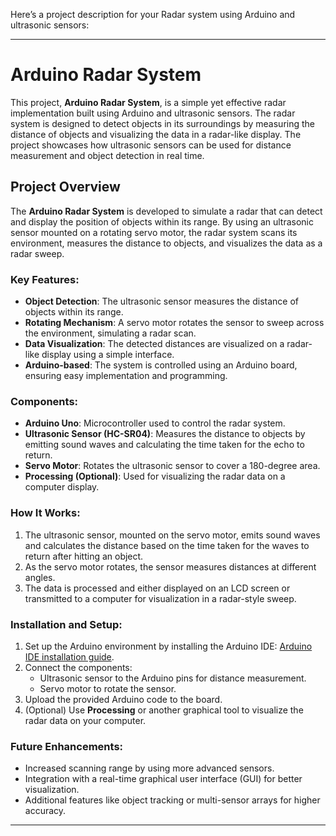Here’s a project description for your Radar system using Arduino and ultrasonic sensors:

---

# Arduino Radar System

This project, **Arduino Radar System**, is a simple yet effective radar implementation built using Arduino and ultrasonic sensors. The radar system is designed to detect objects in its surroundings by measuring the distance of objects and visualizing the data in a radar-like display. The project showcases how ultrasonic sensors can be used for distance measurement and object detection in real time.

## Project Overview

The **Arduino Radar System** is developed to simulate a radar that can detect and display the position of objects within its range. By using an ultrasonic sensor mounted on a rotating servo motor, the radar system scans its environment, measures the distance to objects, and visualizes the data as a radar sweep.

### Key Features:
- **Object Detection**: The ultrasonic sensor measures the distance of objects within its range.
- **Rotating Mechanism**: A servo motor rotates the sensor to sweep across the environment, simulating a radar scan.
- **Data Visualization**: The detected distances are visualized on a radar-like display using a simple interface.
- **Arduino-based**: The system is controlled using an Arduino board, ensuring easy implementation and programming.

### Components:
- **Arduino Uno**: Microcontroller used to control the radar system.
- **Ultrasonic Sensor (HC-SR04)**: Measures the distance to objects by emitting sound waves and calculating the time taken for the echo to return.
- **Servo Motor**: Rotates the ultrasonic sensor to cover a 180-degree area.
- **Processing (Optional)**: Used for visualizing the radar data on a computer display.

### How It Works:
1. The ultrasonic sensor, mounted on the servo motor, emits sound waves and calculates the distance based on the time taken for the waves to return after hitting an object.
2. As the servo motor rotates, the sensor measures distances at different angles.
3. The data is processed and either displayed on an LCD screen or transmitted to a computer for visualization in a radar-style sweep.

### Installation and Setup:
1. Set up the Arduino environment by installing the Arduino IDE: [Arduino IDE installation guide](https://www.arduino.cc/en/software).
2. Connect the components:
   - Ultrasonic sensor to the Arduino pins for distance measurement.
   - Servo motor to rotate the sensor.
3. Upload the provided Arduino code to the board.
4. (Optional) Use **Processing** or another graphical tool to visualize the radar data on your computer.

### Future Enhancements:
- Increased scanning range by using more advanced sensors.
- Integration with a real-time graphical user interface (GUI) for better visualization.
- Additional features like object tracking or multi-sensor arrays for higher accuracy.

---
